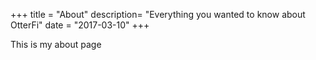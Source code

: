 +++
title = "About"
description= "Everything you wanted to know about OtterFi"
date = "2017-03-10"
+++

This is my about page